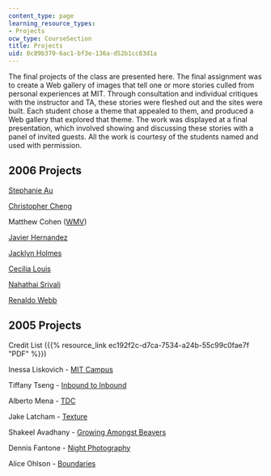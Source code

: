 ```yaml
---
content_type: page
learning_resource_types:
- Projects
ocw_type: CourseSection
title: Projects
uid: 0c89b370-6ac1-bf3e-136a-d52b1cc83d1a
---
```


The final projects of the class are presented here. The final assignment was to create a Web gallery of images that tell one or more stories culled from personal experiences at MIT. Through consultation and individual critiques with the instructor and TA, these stories were fleshed out and the sites were built. Each student chose a theme that appealed to them, and produced a Web gallery that explored that theme. The work was displayed at a final presentation, which involved showing and discussing these stories with a panel of invited guests. All the work is courtesy of the students named and used with permission.

2006 Projects
-------------

[Stephanie Au](/ans7870/4/4.A21/f06/projects/stephau/details01.html)

[Christopher Cheng](/ans7870/4/4.A21/f06/projects/cmcheng/index.htm)

Matthew Cohen ([WMV](/ans7870/4/4.A21/f06/projects/mattco/mattco.wmv))

[Javier Hernandez](/ans7870/4/4.A21/f06/projects/javihern/index.htm)

[Jacklyn Holmes](/ans7870/4/4.A21/f06/projects/jacklyn/index.htm)

[Cecilia Louis](/ans7870/4/4.A21/f06/projects/clouis10/index.htm)

[Nahathai Srivali](/ans7870/4/4.A21/f06/projects/nahathai/index.htm)

[Renaldo Webb](/ans7870/4/4.A21/f06/projects/webbr/index.html)

2005 Projects
-------------

Credit List ({{% resource_link ec192f2c-d7ca-7534-a24b-55c99c0fae7f "PDF" %}})

Inessa Liskovich - [MIT Campus](/ans7870/4/4.A21/f05/projects/inessa/index.htm)

Tiffany Tseng - [Inbound to Inbound](/ans7870/4/4.A21/f05/projects/ttseng/index.htm)

Alberto Mena - [TDC](/ans7870/4/4.A21/f05/projects/mena/index.htm)

Jake Latcham - [Texture](/ans7870/4/4.A21/f05/projects/poncho/index.htm)

Shakeel Avadhany - [Growing Amongst Beavers](/ans7870/4/4.A21/f05/projects/avadhany/index.html)

Dennis Fantone - [Night Photography](/ans7870/4/4.A21/f05/projects/dfantone/index.htm)

Alice Ohlson - [Boundaries](/ans7870/4/4.A21/f05/projects/aohlson/index.htm)